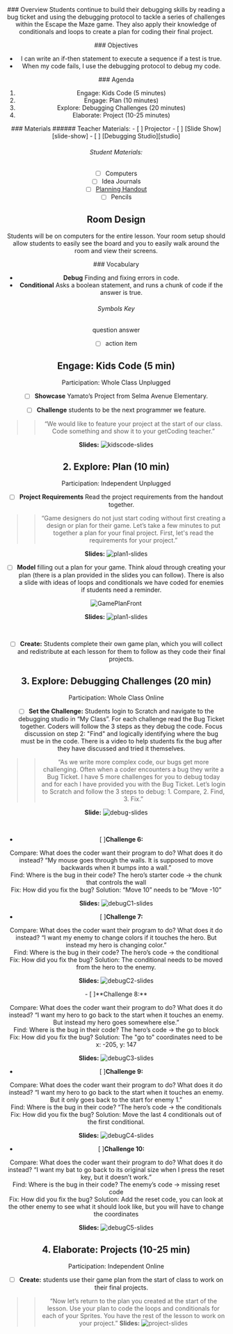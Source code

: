 <header class='header' title='Lesson 19' subtitle='Debug & Plan'/>

<notable>
<iconp src='/icons/activity.png'>### Overview</iconp>
Students continue to build their debugging skills by reading a bug ticket and using the debugging protocol to tackle a series of challenges within the Escape the Maze game. They also apply their knowledge of conditionals and loops to create a plan for coding their final project.

<iconp src='/icons/objectives.png'>### Objectives</iconp>
- I can write an if-then statement to execute a sequence if a test is true.
- When my code fails, I use the debugging protocol to debug my code.

<iconp src='/icons/agenda.png'>### Agenda</iconp>
1. Engage: Kids Code (5 minutes)
1. Engage: Plan (10 minutes)
1. Explore: Debugging Challenges (20 minutes)
1. Elaborate: Project (10-25 minutes)

<note>
<iconp src='/icons/materials.png'>### Materials</iconp>
###### Teacher Materials:
- [ ] Projector
- [ ] [Slide Show][slide-show]
- [ ] [Debugging Studio][studio]

###### Student Materials: 
- [ ] Computers
- [ ] Idea Journals
- [ ] [Planning Handout][handout] 
- [ ] Pencils

</note>

## Room Design
Students will be on computers for the entire lesson. Your room setup should allow students to easily see the board and you to easily walk around the room and view their screens.
<note>

<iconp src='/icons/vocab.png'>### Vocabulary</iconp>
- **Debug** Finding and fixing errors in code.
- **Conditional** Asks a boolean statement, and runs a chunk of code if the answer is true.

</note>

###### Symbols Key

<iconp ml='1.65em' type='question'>question</iconp>
<iconp ml='1.65em' type='answer'>answer</iconp>
- [ ] action item


## Engage: Kids Code (5 min)
Participation: Whole Class Unplugged

- [ ] **Showcase** Yamato’s Project from Selma Avenue Elementary.

- [ ] **Challenge** students to be the next programmer we feature.

> > “We would like to feature your project at the start of our class. Code something and show it to your getCoding teacher.”

<note>**Slides:** ![kidscode-slides](./images/slide-kc.jpeg)</note>

## 2. Explore: Plan (10 min)
Participation: Independent Unplugged

- [ ] **Project Requirements** Read the project requirements from the handout together.

> > “Game designers do not just start coding without first creating a design or plan for their game. Let’s take a few minutes to put together a plan for your final project. First, let's read the requirements for your project.”

<note>**Slides:**  ![plan1-slides](./images/slide-plan1.jpeg)</note>

<pagebreak/>

- [ ] **Model** filling out a plan for your game. Think aloud through creating your plan (there is a plan provided in the slides you can follow). There is also a slide with ideas of loops and conditionals we have coded for enemies if students need a reminder.

![GamePlanFront](./images/Game-Plan3.jpeg) 

<note>**Slides:**  ![plan1-slides](./images/slide-plan2.jpeg)</note>

<br/>

- [ ] **Create:** Students complete their own game plan, which you will collect and redistribute at each lesson for them to follow as they code their final projects.

## 3. Explore: Debugging Challenges (20 min) 
Participation: Whole Class Online

- [ ] **Set the Challenge:** Students login to Scratch and navigate to the debugging studio in “My Class”. For each challenge read the Bug Ticket together. Coders will follow the 3 steps as they debug the code. Focus discussion on step 2: "Find" and logically identifying where the bug must be in the code. There is a video to help students fix the bug after they have discussed and tried it themselves.

> > “As we write more complex code, our bugs get more challenging.  Often when a coder encounters a bug they write a Bug Ticket. I have 5 more challenges for you to debug today and for each I have provided you with the Bug Ticket. Let’s login to Scratch and follow the 3 steps to debug: 1. Compare, 2. Find, 3. Fix.”

<note>**Slide:**  ![debug-slides](./images/slide-debug.jpeg)</note>

<br/>

- [ ]**Challenge 6:**
 
<iconp type="question"> Compare: What does the coder want their program to do? What does it do instead?</iconp>
	<iconp type="answer"> “My mouse goes through the walls. It is supposed to move backwards when it bumps into a wall.”</iconp>
<br/><iconp type="question"> Find: Where is the bug in their code?</iconp>
	<iconp type="answer"> The hero’s starter code -> the chunk that controls the wall</iconp>
<br/><iconp type="question"> Fix: How did you fix the bug?</iconp> 
	Solution: “Move 10” needs to be “Move -10”

<note>**Slides:**  ![debugC1-slides](./images/slide-debugC1.jpeg)</note>

- [ ]**Challenge 7:** 

<iconp type="question"> Compare: What does the coder want their program to do? What does it do instead?</iconp>
	<iconp type="answer">“I want my enemy to change colors if it touches the hero. But instead my hero is changing color.”</iconp>
<br/><iconp type="question"> Find: Where is the bug in their code? </iconp>
	<iconp type="answer">The hero’s code -> the conditional </iconp>
<br/><iconp type="question"> Fix: How did you fix the bug? </iconp>
	Solution: The conditional needs to be moved from the hero to the enemy.

<note>**Slides:**  ![debugC2-slides](./images/slide-debugC2.jpeg)</note>

<pagebreak/>
- [ ]**Challenge 8:**

<iconp type="question"> Compare: What does the coder want their program to do? What does it do instead?</iconp>
	<iconp type="answer">“I want my hero to go back to the start when it touches an enemy. But instead my hero goes somewhere else.”</iconp>
<br/><iconp type="question"> Find: Where is the bug in their code? </iconp>
	<iconp type="answer">The hero’s code -> the go to block</iconp>
<br/><iconp type="question">Fix: How did you fix the bug? </iconp>
	Solution: The "go to" coordinates need to be x: -205, y: 147

<note>**Slides:**  ![debugC3-slides](./images/slide-debugC3.jpeg)</note>

- [ ]**Challenge 9:** 

<iconp type="question"> Compare: What does the coder want their program to do? What does it do instead?</iconp>
	<iconp type="answer">“I want my hero to go back to the start when it touches an enemy. But it only goes back to the start for enemy 1.”</iconp>
<br/><iconp type="question"> Find: Where is the bug in their code?</iconp> 
	<iconp type="answer">“The hero’s code -> the conditionals </iconp>
<br/><iconp type="question">Fix: How did you fix the bug? </iconp>
	Solution: Move the last 4 conditionals out of the first conditional.

<note>**Slides:**  ![debugC4-slides](./images/slide-debugC4.jpeg)</note>
<pagebreak/>
- [ ]**Challenge 10:** 

<iconp type="question"> Compare: What does the coder want their program to do? What does it do instead?</iconp>
	<iconp type="answer">“I want my bat to go back to its original size when I press the reset key, but it doesn’t work.”</iconp>
<br/><iconp type="question"> Find: Where is the bug in their code? </iconp>
	<iconp type="answer">The enemy’s code -> missing reset code</iconp>
<br/><iconp type="question">Fix: How did you fix the bug? </iconp>
	Solution: Add the reset code, you can look at the other enemy to see what it should look like, but you will have to change the coordinates

<note>**Slides:**  ![debugC5-slides](./images/slide-debugC5.jpeg)</note>


## 4. Elaborate: Projects (10-25 min)
Participation: Independent Online

- [ ] **Create:** students use their game plan from the start of class to work on their final projects.

> > “Now let’s return to the plan you created at the start of the lesson. Use your plan to code the loops and conditionals for each of your Sprites. You have the rest of the lesson to work on your project.”
<note>**Slides:**  ![project-slides](./images/slide-project.jpeg)</note>
</notable>

[slide-show]: https://drive.google.com/file/d/0B2wBzr9vcXjPMjQweUQ0b25MX2M/view?usp=sharing
[handout]: https://drive.google.com/file/d/0B2wBzr9vcXjPN3hPQmItMndvQ1k/view?usp=sharing
[studio]: https://scratch.mit.edu/studios/3833131/
